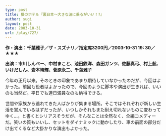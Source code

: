 ```yaml
---
type: post
title: 猫のホテル『裏日本〜大きな波に乗るがいい！?』
author: sugi
layout: post
date: 2003-10-31
url: /play/727/
---
```

**作・演出：千葉雅子／ザ・スズナリ／指定席3200円／2003-10-31 19: 30／★★★**

**出演：市川しんぺー、中村まこと、池田鉄洋、森田ガンツ、佐藤真弓、村上航、いけだしん、岩本靖輝、菅原永二、千葉雅子**

今年の正月以来。そのときの印象であまり期待していなかったのだが、今回はよかった。前回も役者はよかったので、今回のように脚本や演出が生きれば、いいのも当然だ。平日でも連日満員なのも納得できる。

世間や家族から逃れてきた人ばかりが集まる場所。そこではそれぞれが新しい生活を営んでいるはずだったが、いつしかそれもまた耐え切れないものに変わってゆく...。と書くとシリアスそうだが、そんなことは全然なく、全編コメディーだ。笑いの質もいいし、セットをダイナミックに動かしたり、車の前面の部分だけ出てくるなど大掛かりな演出もよかった。

